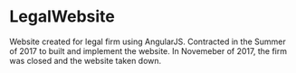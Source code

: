 # LegalWebsite
Website created for legal firm using AngularJS. Contracted in the Summer of 2017 to built and implement the website. In Novemeber of 2017, the firm was closed and the website taken down. 
